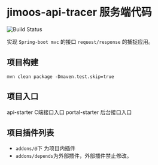 # jimoos-api-tracer 服务端代码

![Build Status](https://github.com/jimoos-cn/jimoos-api-tracer/workflows/Java%20CI%20with%20Maven/badge.svg)

实现 `Spring-boot mvc` 的接口 `request/response` 的捕捉应用。

## 项目构建

`mvn clean package -Dmaven.test.skip=true`

## 项目入口

api-starter C端接口入口 portal-starter 后台接口入口

## 项目插件列表

- `addons/@`下 为项目内插件
- `addons/depends`为外部插件，外部插件禁止修改。
